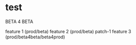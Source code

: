 # test
BETA 4 BETA

feature 1 (prod/beta)
feature 2 (prod/beta)
patch-1
feature 3 (prod/beta4beta/beta4prod)